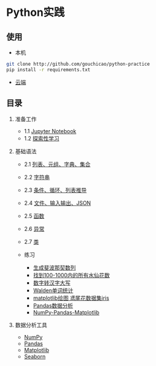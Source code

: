 # Python实践

## 使用
* 本机
```bash
git clone http://github.com/gouchicao/python-practice
pip install -r requirements.txt
```

* [云端](https://mybinder.org/v2/gh/gouchicao/python-practice/master)

## 目录
1. 准备工作
    - 1.1 [Jupyter Notebook](http://nbviewer.jupyter.org/github/gouchicao/python-practice/blob/master/start/jupyter-notebook.ipynb)
    - 1.2 [探索性学习](http://nbviewer.jupyter.org/github/gouchicao/python-practice/blob/master/start/exploratory-learning.ipynb)

2. 基础语法
    - 2.1 [列表、元组、字典、集合](http://nbviewer.jupyter.org/github/gouchicao/python-practice/blob/master/basics/list-tuple-dict-set.ipynb)
    - 2.2 [字符串](http://nbviewer.jupyter.org/github/gouchicao/python-practice/blob/master/basics/stirng.ipynb)
    - 2.3 [条件、循环、列表推导](http://nbviewer.jupyter.org/github/gouchicao/python-practice/blob/master/basics/condition.ipynb)
    - 2.4 [文件、输入输出、JSON](http://nbviewer.jupyter.org/github/gouchicao/python-practice/blob/master/basics/input-output-file.ipynb)
    - 2.5 [函数](http://nbviewer.jupyter.org/github/gouchicao/python-practice/blob/master/basics/function.ipynb)
    - 2.6 [异常](http://nbviewer.jupyter.org/github/gouchicao/python-practice/blob/master/basics/exception.ipynb)
    - 2.7 [类](http://nbviewer.jupyter.org/github/gouchicao/python-practice/blob/master/basics/class.ipynb)

    - 练习
        * [生成斐波那契数列](http://nbviewer.jupyter.org/github/gouchicao/python-practice/blob/master/basics/example_fib.ipynb)
        * [找到100-1000内的所有水仙花数](http://nbviewer.jupyter.org/github/gouchicao/python-practice/blob/master/basics/example_daffodil.ipynb)
        * [数字转汉字大写](http://nbviewer.jupyter.org/github/gouchicao/python-practice/blob/master/basics/example_digital-to-chinese-characters.ipynb)
        * [Walden单词统计](http://nbviewer.jupyter.org/github/gouchicao/python-practice/blob/master/basics/example_walden-word-count.ipynb)
        * [matplotlib绘图 鸢尾花数据集iris](http://nbviewer.jupyter.org/github/gouchicao/python-practice/blob/master/basics/example_iris.ipynb)
        * [Pandas数据分析](http://nbviewer.jupyter.org/github/gouchicao/python-practice/blob/master/basics/example_pandas.ipynb)
        * [NumPy-Pandas-Matplotlib](http://nbviewer.jupyter.org/github/gouchicao/python-practice/blob/master/basics/example_numpy-pandas-matplotlib.ipynb)

3. 数据分析工具
    - [NumPy](http://nbviewer.jupyter.org/github/gouchicao/python-practice/blob/master/tools/numpy.ipynb)
    - [Pandas](http://nbviewer.jupyter.org/github/gouchicao/python-practice/blob/master/tools/pandas.ipynb)
    - [Matplotlib](http://nbviewer.jupyter.org/github/gouchicao/python-practice/blob/master/tools/matplotlib.ipynb)
    - [Seaborn](http://nbviewer.jupyter.org/github/gouchicao/python-practice/blob/master/tools/seaborn.ipynb)
